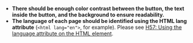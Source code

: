 - **There should be enough color contrast between the button, the text inside the button, and the background to ensure readability.**
- **The language of each page should be identified using the HTML lang attribute** (`<html lang="en">`, for example). Please see [H57: Using the language attribute on the HTML element](https://www.w3.org/WAI/WCAG21/Techniques/html/H57).
